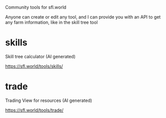 Community tools for sfl.world

Anyone can create or edit any tool, and I can provide you with an API to get any farm information, like in the skill tree tool

# skills
Skill tree calculator (AI generated)

https://sfl.world/tools/skills/

# trade
Trading View for resources (AI generated)

https://sfl.world/tools/trade/
